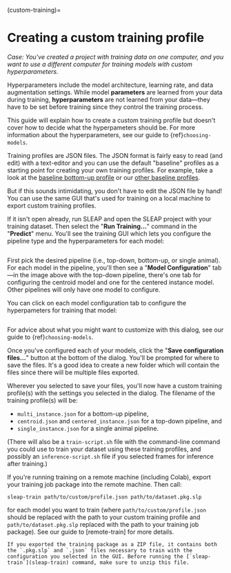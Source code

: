 (custom-training)=

# Creating a custom training profile

*Case: You've created a project with training data on one computer, and you want to use a different computer for training models with custom hyperparameters.*

Hyperparameters include the model architecture, learning rate, and data augmentation settings. While model **parameters** are learned from your data during training, **hyperparameters** are not learned from your data—they have to be set before training since they control the training process.

This guide will explain how to create a custom training profile but doesn't cover how to decide what the hyperpameters should be. For more information about the hyperparameters, see our guide to {ref}`choosing-models`.

Training profiles are JSON files. The JSON format is fairly easy to read (and edit) with a text-editor and you can use the default "baseline" profiles as a starting point for creating your own training profiles. For example, take a look at the [baseline bottom-up profile](https://github.com/talmolab/sleap/blob/main/sleap/training_profiles/baseline_medium_rf.bottomup.json) or our [other baseline profiles](https://github.com/talmolab/sleap/blob/main/sleap/training_profiles).

But if this sounds intimidating, you don't have to edit the JSON file by hand! You can use the same GUI that's used for training on a local machine to export custom training profiles.

If it isn't open already, run SLEAP and open the SLEAP project with your training dataset. Then select the "**Run Training...**" command in the "**Predict**" menu. You'll see the training GUI which lets you configure the pipeline type and the hyperparameters for each model:

```{image} ../_static/training-dialog.jpg
```

First pick the desired pipeline (i.e., top-down, bottom-up, or single animal). For each model in the pipeline, you'll then see a "**Model Configuration**" tab—in the image above with the top-down pipeline, there's one tab for configuring the centroid model and one for the centered instance model. Other pipelines will only have one model to configure.

You can click on each model configuration tab to configure the hyperpameters for training that model:

```{image} ../_static/training-model-dialog.jpg
```

For advice about what you might want to customize with this dialog, see our guide to {ref}`choosing-models`.

Once you've configured each of your models, click the "**Save configuration files...**" button at the bottom of the dialog. You'll be prompted for where to save the files. It's a good idea to create a new folder which will contain the files since there will be multiple files exported.

Wherever you selected to save your files, you'll now have a custom training profile(s) with the settings you selected in the dialog. The filename of the training profile(s) will be:

- `multi_instance.json` for a bottom-up pipeline,
- `centroid.json` and `centered_instance.json` for a top-down pipeline, and
- `single_instance.json` for a single animal pipeline.

(There will also be a `train-script.sh` file with the command-line command you could use to train your dataset using these training profiles, and possibly an `inference-script.sh` file if you selected frames for inference after training.)

If you're running training on a remote machine (including Colab), export your training job package into the remote machine. Then call:

```
sleap-train path/to/custom/profile.json path/to/dataset.pkg.slp
```

for each model you want to train (where `path/to/custom/profile.json` should be replaced with the path to your custom training profile and `path/to/dataset.pkg.slp` replaced with the path to your training job package). See our guide to [remote-train] for more details.

```{note}
If you exported the training package as a ZIP file, it contains both the `.pkg.slp` and `.json` files necessary to train with the configuration you selected in the GUI. Before running the [`sleap-train`](sleap-train) command, make sure to unzip this file.
```
